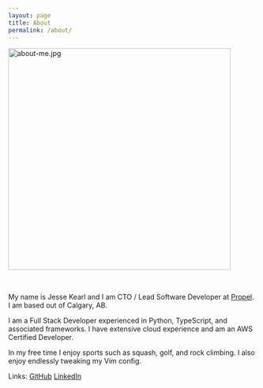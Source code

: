 ```yaml
---
layout: page
title: About
permalink: /about/
---
```


<img width="450px" src="{{ site.baseurl }}/assets/about-me.jpg" style="margin-bottom: 2rem;" alt="about-me.jpg">

My name is Jesse Kearl and I am CTO / Lead Software Developer at [Propel](https://www.propelhq.com). I am based out of Calgary, AB.

I am a Full Stack Developer experienced in Python, TypeScript, and associated frameworks. I have extensive cloud experience and am an AWS Certified Developer.

In my free time I enjoy sports such as squash, golf, and rock climbing. I also enjoy endlessly tweaking my Vim config.

Links: <data data-icon="ei-sc-github"></data> [GitHub](www.github.com/j-krl) <data data-icon="ei-sc-linkedin"> </data> [LinkedIn](https://www.linkedin.com/in/jesse-kearl/)
